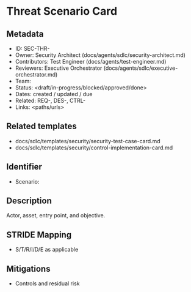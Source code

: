 # Threat Scenario Card

## Metadata
- ID: SEC-THR-<id>
- Owner: Security Architect (docs/agents/sdlc/security-architect.md)
- Contributors: Test Engineer (docs/agents/test-engineer.md)
- Reviewers: Executive Orchestrator (docs/agents/sdlc/executive-orchestrator.md)
- Team: <team>
- Status: <draft/in-progress/blocked/approved/done>
- Dates: created <YYYY-MM-DD> / updated <YYYY-MM-DD> / due <YYYY-MM-DD>
- Related: REQ-<id>, DES-<id>, CTRL-<id>
- Links: <paths/urls>

## Related templates
- docs/sdlc/templates/security/security-test-case-card.md
- docs/sdlc/templates/security/control-implementation-card.md

## Identifier
- Scenario: <name>

## Description
Actor, asset, entry point, and objective.

## STRIDE Mapping
- S/T/R/I/D/E as applicable

## Mitigations
- Controls and residual risk
